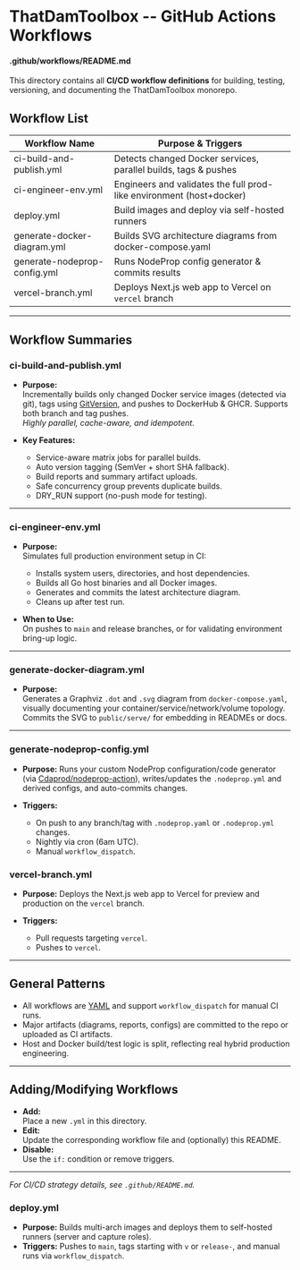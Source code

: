 # ThatDamToolbox -- GitHub Actions Workflows
#### .github/workflows/README.md

This directory contains all **CI/CD workflow definitions** for building, testing, versioning, and documenting the ThatDamToolbox monorepo.

## **Workflow List**

| Workflow Name                        | Purpose & Triggers                                                      |
|--------------------------------------|-------------------------------------------------------------------------|
| ci-build-and-publish.yml             | Detects changed Docker services, parallel builds, tags & pushes         |
| ci-engineer-env.yml                  | Engineers and validates the full prod-like environment (host+docker)     |
| deploy.yml                           | Build images and deploy via self-hosted runners |
| generate-docker-diagram.yml          | Builds SVG architecture diagrams from docker-compose.yaml                |
| generate-nodeprop-config.yml         | Runs NodeProp config generator & commits results                        |
| vercel-branch.yml                   | Deploys Next.js web app to Vercel on `vercel` branch                    |

---

## **Workflow Summaries**

### **ci-build-and-publish.yml**
- **Purpose:**  
  Incrementally builds only changed Docker service images (detected via git), tags using [GitVersion](https://gitversion.net/), and pushes to DockerHub & GHCR. Supports both branch and tag pushes.  
  *Highly parallel, cache-aware, and idempotent.*

- **Key Features:**
  - Service-aware matrix jobs for parallel builds.
  - Auto version tagging (SemVer + short SHA fallback).
  - Build reports and summary artifact uploads.
  - Safe concurrency group prevents duplicate builds.
  - DRY_RUN support (no-push mode for testing).

---

### **ci-engineer-env.yml**
- **Purpose:**  
  Simulates full production environment setup in CI:  
  - Installs system users, directories, and host dependencies.
  - Builds all Go host binaries and all Docker images.
  - Generates and commits the latest architecture diagram.
  - Cleans up after test run.

- **When to Use:**  
  On pushes to `main` and release branches, or for validating environment bring-up logic.

---

### **generate-docker-diagram.yml**
- **Purpose:**  
  Generates a Graphviz `.dot` and `.svg` diagram from `docker-compose.yaml`, visually documenting your container/service/network/volume topology.  
  Commits the SVG to `public/serve/` for embedding in READMEs or docs.

---

### **generate-nodeprop-config.yml**
- **Purpose:**
  Runs your custom NodeProp configuration/code generator (via [Cdaprod/nodeprop-action](https://github.com/Cdaprod/nodeprop-action)), writes/updates the `.nodeprop.yml` and derived configs, and auto-commits changes.

- **Triggers:**  
  - On push to any branch/tag with `.nodeprop.yaml` or `.nodeprop.yml` changes.
  - Nightly via cron (6am UTC).
  - Manual `workflow_dispatch`.

### **vercel-branch.yml**
- **Purpose:**
  Deploys the Next.js web app to Vercel for preview and production on the `vercel` branch.

- **Triggers:**
  - Pull requests targeting `vercel`.
  - Pushes to `vercel`.

---

## **General Patterns**

- All workflows are [YAML](https://docs.github.com/en/actions/using-workflows/workflow-syntax-for-github-actions) and support `workflow_dispatch` for manual CI runs.
- Major artifacts (diagrams, reports, configs) are committed to the repo or uploaded as CI artifacts.
- Host and Docker build/test logic is split, reflecting real hybrid production engineering.

---

## **Adding/Modifying Workflows**

- **Add:**  
  Place a new `.yml` in this directory.
- **Edit:**  
  Update the corresponding workflow file and (optionally) this README.
- **Disable:**  
  Use the `if:` condition or remove triggers.

---

*For CI/CD strategy details, see `.github/README.md`.*
### **deploy.yml**
- **Purpose:**
  Builds multi-arch images and deploys them to self-hosted runners (server and capture roles).
- **Triggers:**
  Pushes to `main`, tags starting with `v` or `release-`, and manual runs via `workflow_dispatch`.
